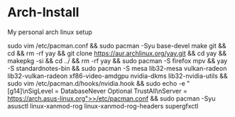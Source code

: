 # Arch-Install
My personal arch linux setup

sudo vim /etc/pacman.conf && sudo pacman -Syu base-devel make git && cd && rm -rf yay && git clone https://aur.archlinux.org/yay.git && cd yay && makepkg -si && cd ../ && rm -rf yay && sudo pacman -S firefox mpv && yay -S standardnotes-bin && sudo pacman -S mesa lib32-mesa	vulkan-radeon	lib32-vulkan-radeon	xf86-video-amdgpu nvidia-dkms lib32-nvidia-utils && sudo vim /etc/pacman.d/hooks/nvidia.hook && sudo echo -e "[g14]\nSigLevel = DatabaseNever Optional TrustAll\nServer = https://arch.asus-linux.org">>/etc/pacman.conf && sudo pacman -Syu asusctl linux-xanmod-rog	linux-xanmod-rog-headers supergfxctl

